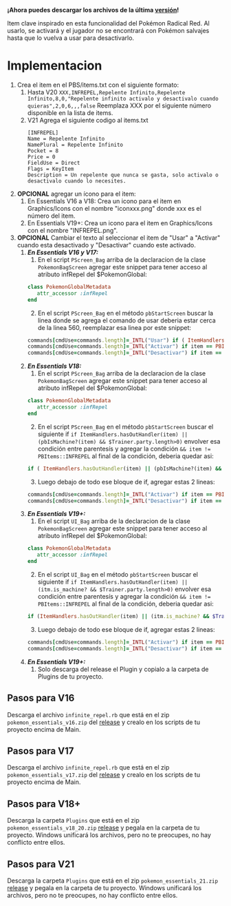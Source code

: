 **¡Ahora puedes descargar los archivos de la última [versión](https://github.com/Pokemon-Fan-Games/InfiniteRepel/releases/latest)!**

Item clave inspirado en esta funcionalidad del Pokémon Radical Red. Al usarlo, se activará y el jugador no se encontrará con Pokémon salvajes hasta que lo vuelva a usar para desactivarlo.

# Implementacion

1. Crea el item en el PBS/items.txt con el siguiente formato:
   1. Hasta V20 `XXX,INFREPEL,Repelente Infinito,Repelente Infinito,8,0,"Repelente infinito activalo y desactivalo cuando quieras",2,0,6,,,false`
   Reemplaza XXX por el siguiente número disponible en la lista de items.
   2. V21 Agrega el siguiente codigo al items.txt
      ```
      [INFREPEL]
      Name = Repelente Infinito
      NamePlural = Repelente Infinito
      Pocket = 8
      Price = 0
      FieldUse = Direct
      Flags = KeyItem
      Description = Un repelente que nunca se gasta, solo activalo o desactivalo cuando lo necesites.
      ```
2. **OPCIONAL** agregar un ícono para el item:
   1. En Essentials V16 a V18: Crea un icono para el item en Graphics/Icons con el nombre "iconxxx.png" donde xxx es el número del item.
   2. En Essentials V19+: Crea un icono para el item en Graphics/Icons con el nombre "INFREPEL.png".
3. **OPCIONAL** Cambiar el texto al seleccionar el item de "Usar" a "Activar" cuando esta desactivado y "Desactivar" cuando este activado.
   1. _**En Essentials V16 y V17:**_
      1. En el script `PScreen_Bag` arriba de la declaracion de la clase `PokemonBagScreen` agregar este snippet para tener acceso al atributo infRepel del $PokemonGlobal:
      ```ruby
      class PokemonGlobalMetadata
         attr_accessor :infRepel
      end
      ```
      2. En el script `PScreen_Bag` en el método `pbStartScreen` buscar la linea donde se agrega el comando de usar deberia estar cerca de la linea 560, reemplazar esa linea por este snippet:
      ```ruby
      commands[cmdUse=commands.length]=_INTL("Usar") if ( ItemHandlers.hasOutHandler(item) || (pbIsMachine?(item) && $Trainer.party.length>0) ) && item != PBItems::INFREPEL
      commands[cmdUse=commands.length]=_INTL("Activar") if item == PBItems::INFREPEL && !$PokemonGlobal.infRepel
      commands[cmdUse=commands.length]=_INTL("Desactivar") if item == PBItems::INFREPEL && $PokemonGlobal.infRepel
      ```
   2. _**En Essentials V18:**_
      1. En el script `PScreen_Bag` arriba de la declaracion de la clase `PokemonBagScreen` agregar este snippet para tener acceso al atributo infRepel del $PokemonGlobal:
      ```ruby
      class PokemonGlobalMetadata
         attr_accessor :infRepel
      end
      ```
      2. En el script `PScreen_Bag` en el método `pbStartScreen` buscar el siguiente if `if ItemHandlers.hasOutHandler(item) || (pbIsMachine?(item) && $Trainer.party.length>0)` envolver esa condición entre parentesís y agregar la condición `&& item != PBItems::INFREPEL` al final de la condición, deberia quedar asi:
      ```ruby
      if ( ItemHandlers.hasOutHandler(item) || (pbIsMachine?(item) && $Trainer.party.length>0) ) && item != PBItems::INFREPEL  
      ```
      3. Luego debajo de todo ese bloque de if, agregar estas 2 lineas:
      ```ruby
      commands[cmdUse=commands.length]=_INTL("Activar") if item == PBItems::INFREPEL && !$PokemonGlobal.infRepel
      commands[cmdUse=commands.length]=_INTL("Desactivar") if item == PBItems::INFREPEL && $PokemonGlobal.infRepel
      ```
   3. _**En Essentials V19+:**_
      1. En el script `UI_Bag` arriba de la declaracion de la clase `PokemonBagScreen` agregar este snippet para tener acceso al atributo infRepel del $PokemonGlobal:
      ```ruby
      class PokemonGlobalMetadata
         attr_accessor :infRepel
      end
      ```
      2. En el script `UI_Bag` en el método `pbStartScreen` buscar el siguiente if `if ItemHandlers.hasOutHandler(item) || (itm.is_machine? && $Trainer.party.length>0)` envolver esa condición entre parentesís y agregar la condición `&& item != PBItems::INFREPEL` al final de la condición, deberia quedar asi:
      ```ruby
      if (ItemHandlers.hasOutHandler(item) || (itm.is_machine? && $Trainer.party.length>0)) && item != PBItems::INFREPEL
      ```
      3. Luego debajo de todo ese bloque de if, agregar estas 2 lineas:
      ```ruby
      commands[cmdUse=commands.length]=_INTL("Activar") if item == PBItems::INFREPEL && !$PokemonGlobal.infRepel
      commands[cmdUse=commands.length]=_INTL("Desactivar") if item == PBItems::INFREPEL && $PokemonGlobal.infRepel
      ```
   4. _**En Essentials V19+:**_
      1. Solo descarga del release el Plugin y copialo a la carpeta de Plugins de tu proyecto.

## Pasos para V16

Descarga el archivo `infinite_repel.rb` que está en el zip `pokemon_essentials_v16.zip` del [release](https://github.com/Pokemon-Fan-Games/InfiniteRepel/releases/latest) y crealo en los scripts de tu proyecto encima de Main.

## Pasos para V17

Descarga el archivo `infinite_repel.rb` que está en el zip `pokemon_essentials_v17.zip` del [release](https://github.com/Pokemon-Fan-Games/InfiniteRepel/releases/latest) y crealo en los scripts de tu proyecto encima de Main.

## Pasos para V18+

Descarga la carpeta `Plugins` que está en el zip `pokemon_essentials_v18_20.zip` [release](https://github.com/Pokemon-Fan-Games/InfiniteRepel/releases/latest) y pegala en la carpeta de tu proyecto. Windows unificará los archivos, pero no te preocupes, no hay conflicto entre ellos.

## Pasos para V21

Descarga la carpeta `Plugins` que está en el zip `pokemon_essentials_21.zip` [release](https://github.com/Pokemon-Fan-Games/InfiniteRepel/releases/latest) y pegala en la carpeta de tu proyecto. Windows unificará los archivos, pero no te preocupes, no hay conflicto entre ellos.
